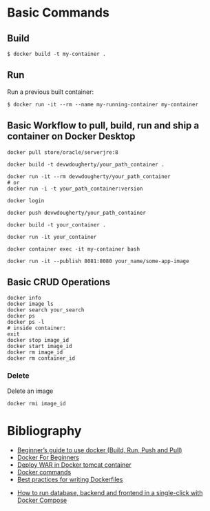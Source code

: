 # Basic Commands

## Build
```
$ docker build -t my-container .
```

## Run
Run a previous built container:
```
$ docker run -it --rm --name my-running-container my-container
```

## Basic Workflow to pull, build, run and ship a container on Docker Desktop
```
docker pull store/oracle/serverjre:8

docker build -t devwdougherty/your_path_container .

docker run -it --rm devwdougherty/your_path_container
# or
docker run -i -t your_path_container:version

docker login

docker push devwdougherty/your_path_container

docker build -t your_container .

docker run -it your_container

docker container exec -it my-container bash

docker run -it --publish 8081:8080 your_name/some-app-image
```
## Basic CRUD Operations
```
docker info
docker image ls
docker search your_search
docker ps
docker ps -l
# inside container:
exit
docker stop image_id
docker start image_id
docker rm image_id
docker rm container_id
```

### Delete
Delete an image
```
docker rmi image_id
```

# Bibliography

* [Beginner’s guide to use docker (Build, Run, Push and Pull)](https://medium.com/@deepakshakya/beginners-guide-to-use-docker-build-run-push-and-pull-4a132c094d75)
* [Docker For Beginners](https://medium.com/the-andela-way/docker-for-beginners-61e8e0ce6a19)
* [Deploy WAR in Docker tomcat container](https://medium.com/@pra4mesh/deploy-war-in-docker-tomcat-container-b52a3baea448)
* [Docker commands](https://github.com/prameshbhattarai/docker-commands)
* [Best practices for writing Dockerfiles](https://docs.docker.com/develop/develop-images/dockerfile_best-practices/)
- [How to run database, backend and frontend in a single-click with Docker Compose](https://medium.com/@wkrzywiec/how-to-run-database-backend-and-frontend-in-a-single-click-with-docker-compose-4bcda66f6de)
